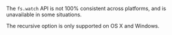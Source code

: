 
<!--type=misc-->

The `fs.watch` API is not 100% consistent across platforms, and is
unavailable in some situations.

The recursive option is only supported on OS X and Windows.

